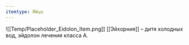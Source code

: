 ```yaml
---
itemtype: Яйцо
---
```

![[Temp/Placeholder_Eidolon_Item.png]]
[[Эйхорния]] – дитя холодных вод, эйдолон лечения класса А.
